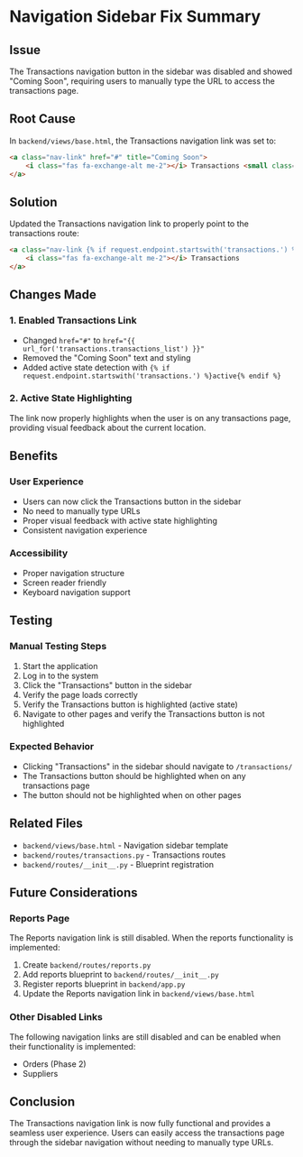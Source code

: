# Navigation Sidebar Fix Summary

## Issue
The Transactions navigation button in the sidebar was disabled and showed "Coming Soon", requiring users to manually type the URL to access the transactions page.

## Root Cause
In `backend/views/base.html`, the Transactions navigation link was set to:
```html
<a class="nav-link" href="#" title="Coming Soon">
    <i class="fas fa-exchange-alt me-2"></i> Transactions <small class="text-muted">(Soon)</small>
</a>
```

## Solution
Updated the Transactions navigation link to properly point to the transactions route:

```html
<a class="nav-link {% if request.endpoint.startswith('transactions.') %}active{% endif %}" href="{{ url_for('transactions.transactions_list') }}">
    <i class="fas fa-exchange-alt me-2"></i> Transactions
</a>
```

## Changes Made

### 1. **Enabled Transactions Link**
- Changed `href="#"` to `href="{{ url_for('transactions.transactions_list') }}"`
- Removed the "Coming Soon" text and styling
- Added active state detection with `{% if request.endpoint.startswith('transactions.') %}active{% endif %}`

### 2. **Active State Highlighting**
The link now properly highlights when the user is on any transactions page, providing visual feedback about the current location.

## Benefits

### **User Experience**
- Users can now click the Transactions button in the sidebar
- No need to manually type URLs
- Proper visual feedback with active state highlighting
- Consistent navigation experience

### **Accessibility**
- Proper navigation structure
- Screen reader friendly
- Keyboard navigation support

## Testing

### **Manual Testing Steps**
1. Start the application
2. Log in to the system
3. Click the "Transactions" button in the sidebar
4. Verify the page loads correctly
5. Verify the Transactions button is highlighted (active state)
6. Navigate to other pages and verify the Transactions button is not highlighted

### **Expected Behavior**
- Clicking "Transactions" in the sidebar should navigate to `/transactions/`
- The Transactions button should be highlighted when on any transactions page
- The button should not be highlighted when on other pages

## Related Files
- `backend/views/base.html` - Navigation sidebar template
- `backend/routes/transactions.py` - Transactions routes
- `backend/routes/__init__.py` - Blueprint registration

## Future Considerations

### **Reports Page**
The Reports navigation link is still disabled. When the reports functionality is implemented:
1. Create `backend/routes/reports.py`
2. Add reports blueprint to `backend/routes/__init__.py`
3. Register reports blueprint in `backend/app.py`
4. Update the Reports navigation link in `backend/views/base.html`

### **Other Disabled Links**
The following navigation links are still disabled and can be enabled when their functionality is implemented:
- Orders (Phase 2)
- Suppliers

## Conclusion
The Transactions navigation link is now fully functional and provides a seamless user experience. Users can easily access the transactions page through the sidebar navigation without needing to manually type URLs.
